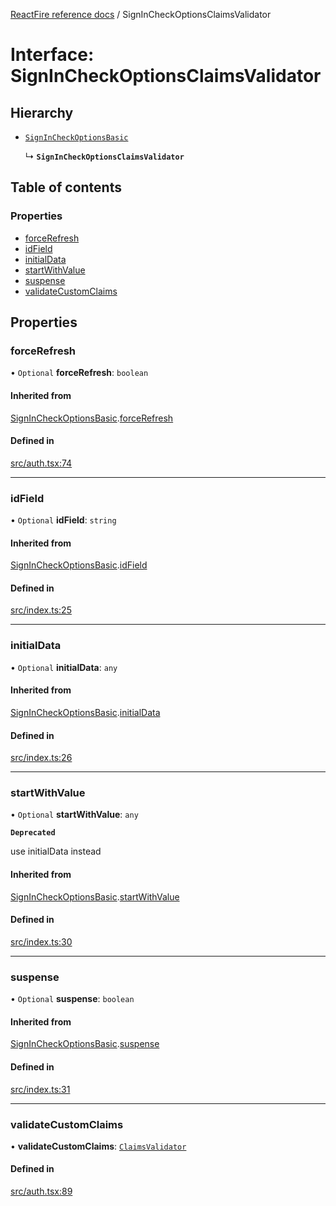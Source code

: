 [ReactFire reference docs](../README.md) / SignInCheckOptionsClaimsValidator

# Interface: SignInCheckOptionsClaimsValidator

## Hierarchy

- [`SignInCheckOptionsBasic`](SignInCheckOptionsBasic.md)

  ↳ **`SignInCheckOptionsClaimsValidator`**

## Table of contents

### Properties

- [forceRefresh](SignInCheckOptionsClaimsValidator.md#forcerefresh)
- [idField](SignInCheckOptionsClaimsValidator.md#idfield)
- [initialData](SignInCheckOptionsClaimsValidator.md#initialdata)
- [startWithValue](SignInCheckOptionsClaimsValidator.md#startwithvalue)
- [suspense](SignInCheckOptionsClaimsValidator.md#suspense)
- [validateCustomClaims](SignInCheckOptionsClaimsValidator.md#validatecustomclaims)

## Properties

### forceRefresh

• `Optional` **forceRefresh**: `boolean`

#### Inherited from

[SignInCheckOptionsBasic](SignInCheckOptionsBasic.md).[forceRefresh](SignInCheckOptionsBasic.md#forcerefresh)

#### Defined in

[src/auth.tsx:74](https://github.com/imcvampire/reactfire/blob/main/src/auth.tsx#L74)

___

### idField

• `Optional` **idField**: `string`

#### Inherited from

[SignInCheckOptionsBasic](SignInCheckOptionsBasic.md).[idField](SignInCheckOptionsBasic.md#idfield)

#### Defined in

[src/index.ts:25](https://github.com/imcvampire/reactfire/blob/main/src/index.ts#L25)

___

### initialData

• `Optional` **initialData**: `any`

#### Inherited from

[SignInCheckOptionsBasic](SignInCheckOptionsBasic.md).[initialData](SignInCheckOptionsBasic.md#initialdata)

#### Defined in

[src/index.ts:26](https://github.com/imcvampire/reactfire/blob/main/src/index.ts#L26)

___

### startWithValue

• `Optional` **startWithValue**: `any`

**`Deprecated`**

use initialData instead

#### Inherited from

[SignInCheckOptionsBasic](SignInCheckOptionsBasic.md).[startWithValue](SignInCheckOptionsBasic.md#startwithvalue)

#### Defined in

[src/index.ts:30](https://github.com/imcvampire/reactfire/blob/main/src/index.ts#L30)

___

### suspense

• `Optional` **suspense**: `boolean`

#### Inherited from

[SignInCheckOptionsBasic](SignInCheckOptionsBasic.md).[suspense](SignInCheckOptionsBasic.md#suspense)

#### Defined in

[src/index.ts:31](https://github.com/imcvampire/reactfire/blob/main/src/index.ts#L31)

___

### validateCustomClaims

• **validateCustomClaims**: [`ClaimsValidator`](ClaimsValidator.md)

#### Defined in

[src/auth.tsx:89](https://github.com/imcvampire/reactfire/blob/main/src/auth.tsx#L89)
